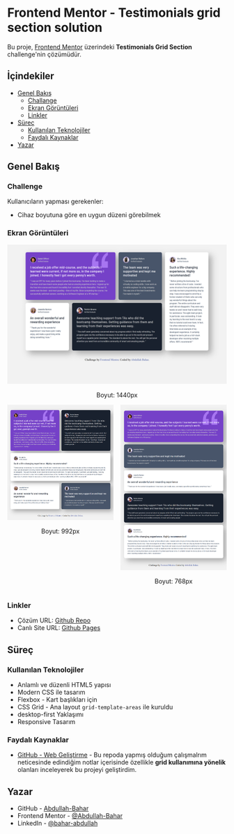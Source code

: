 # Frontend Mentor - Testimonials grid section solution

Bu proje, [Frontend Mentor](https://www.frontendmentor.io/challenges/testimonials-grid-section-Nnw6J7Un7) üzerindeki **Testimonials Grid Section** challenge'nin çözümüdür. 

## İçindekiler

- [Genel Bakış](#overview)
  - [Challange](#challenge)
  - [Ekran Görüntüleri](#ekran-görüntüleri)
  - [Linkler](#linkler)
- [Süreç](#süreç)
  - [Kullanılan Teknolojiler](#kullanılan-teknolojiler)
  - [Faydalı Kaynaklar](#faydalı-kaynaklar)
- [Yazar](#yazar)

## Genel Bakış

### Challenge

Kullanıcıların yapması gerekenler:

- Cihaz boyutuna göre en uygun düzeni görebilmek

### Ekran Görüntüleri

<div>
  <img src="./screenshots/preview-1440px.png" alt="Sayfa Önizlemesi 1440px" width="600">
  <p style="text-align:center;">Boyut: 1440px</p>
</div>

<div style="display:flex; gap:1rem;">
  <div>
    <img src="./screenshots/preview-992px.png" alt="Sayfa Önizlemesi 992px" width="290">
    <p style="text-align:center;">Boyut: 992px</p>
  </div>
  <div>
    <img src="./screenshots/preview-768px.png" alt="Sayfa Önizlemesi 768px" width="290">
    <p style="text-align:center;">Boyut: 768px</p>
  </div>
</div>

### Linkler

- Çözüm URL: [Github Repo](https://github.com/Abdullah-Bahar/Testimonials-Grid-Section)
- Canlı Site URL: [Github Pages](https://abdullah-bahar.github.io/Testimonials-Grid-Section/)

## Süreç

### Kullanılan Teknolojiler

- Anlamlı ve düzenli HTML5 yapısı
- Modern CSS ile tasarım 
- Flexbox - Kart başlıkları için
- CSS Grid - Ana layout `grid-template-areas` ile kuruldu
- desktop-first Yaklaşımı
- Responsive Tasarım 

### Faydalı Kaynaklar

- [GitHub - Web Geliştirme](https://github.com/Abdullah-Bahar/Web-Gelistirme) - Bu repoda yapmış olduğum çalışmalrım neticesinde edindiğim notlar içerisinde özellikle **grid kullanımına yönelik** olanları inceleyerek bu projeyi geliştirdim.

## Yazar

- GitHub - [Abdullah-Bahar](https://github.com/Abdullah-Bahar)
- Frontend Mentor - [@Abdullah-Bahar](https://www.frontendmentor.io/profile/Abdullah-Bahar)
- LinkedIn - [@bahar-abdullah](https://www.linkedin.com/in/bahar-abdullah/)
